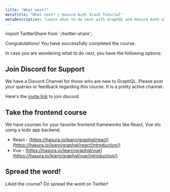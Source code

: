 ```yaml
---
title: "What next?"
metaTitle: "What next? | Hasura Auth Slack Tutorial"
metaDescription: "Learn what to do next with GraphQL and Hasura Auth with more community resources. Join our discord channel for support."
---
```


import TwitterShare from './twitter-share';

Congratulations! You have successfully completed the course.

In case you are wondering what to do next, you have the following options:

## Join Discord for Support
We have a Discord Channel for those who are new to GraphQL. Please post your queries or feedback regarding this course. It is a pretty active channel.

Here's the [invite link](https://discord.com/invite/hasura) to join discord.

## Take the frontend course
We have courses for your favorite frontend frameworks like React, Vue etc using a todo app backend.

- React - [https://hasura.io/learn/graphql/react](https://hasura.io/learn/graphql/react/introduction/)
- Vue - [https://hasura.io/learn/graphql/vue](https://hasura.io/learn/graphql/vue/introduction/)

## Spread the word!
Liked the course? 
Do spread the word on Twitter! <TwitterShare />
